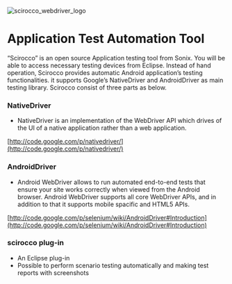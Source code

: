 ![scirocco_webdriver_logo](https://www.scirocco-cloud.com/images/scirocco_webdriver_logo.png)

# Application Test Automation Tool

“Scirocco” is an open source Application testing tool from Sonix. You will be able to access necessary testing devices from Eclipse. Instead of hand operation, Scirocco provides automatic Android application’s testing functionalities. it supports Google’s NativeDriver and AndroidDriver as main testing library.
Scirocco consist of three parts as below.

### NativeDriver

* NativeDriver is an implementation of the WebDriver API which drives of the UI of a native application rather than a web application.

[http://code.google.com/p/nativedriver/](http://code.google.com/p/nativedriver/)

### AndroidDriver

* Android WebDriver allows to run automated end-to-end tests that ensure your site works correctly when viewed from the Android browser. Android WebDriver supports all core WebDriver APIs, and in addition to that it supports mobile spacific and HTML5 APIs. 

[http://code.google.com/p/selenium/wiki/AndroidDriver#Introduction](http://code.google.com/p/selenium/wiki/AndroidDriver#Introduction)

### scirocco plug-in

* An Eclipse plug-in
* Possible to perform scenario testing automatically and making test
reports with screenshots